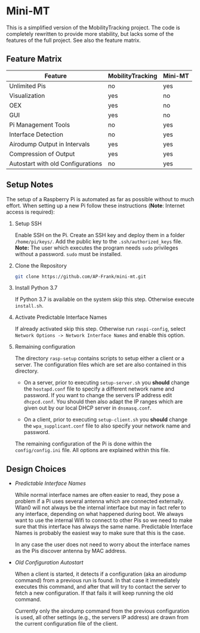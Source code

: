 # Mini-MT

This is a simplified version of the MobilityTracking project. The code is completely rewritten to provide more stability, but lacks some of the features of the full project. See also the feature matrix.

## Feature Matrix

| Feature                           | MobilityTracking | Mini-MT |
| --------------------------------- | ---------------- | ------- |
| Unlimited Pis                     | no               | yes     |
| Visualization                     | yes              | no      |
| OEX                               | yes              | no      |
| GUI                               | yes              | no      |
| Pi Management Tools               | no               | yes     |
| Interface Detection               | no               | yes     |
| Airodump Output in Intervals      | yes              | yes     |
| Compression of Output             | yes              | yes     |
| Autostart with old Configurations | no               | yes     |

## Setup Notes
The setup of a Raspberry Pi is automated as far as possible without to much effort. When setting up a new Pi follow these instructions (**Note**: Internet access is required):

1. Setup SSH
   
    Enable SSH on the Pi. Create an SSH key and deploy them in a folder ``/home/pi/keys/``. Add the public key to the ``.ssh/authorized_keys`` file. **Note:** The user which executes the program needs ``sudo`` privileges without a password. ``sudo`` must be installed.

2. Clone the Repository

    ````bash
    git clone https://github.com/AP-Frank/mini-mt.git
    ````

3. Install Python 3.7

    If Python 3.7 is available on the system skip this step. Otherwise execute ``install.sh``.

4. Activate Predictable Interface Names

    If already activated skip this step. Otherwise run ``raspi-config``, select ``Network Options -> Network Interface Names`` and enable this option.

5. Remaining configuration

    The directory ``rasp-setup`` contains scripts to setup either a client or a server. The configuration files which are set are also contained in this directory.

    - On a server, prior to executing ``setup-server.sh`` you **should** change the ``hostapd.conf`` file to specify a different network name and password. If you want to change the servers IP address edit ``dhcpcd.conf``. You should then also adapt the IP ranges which are given out by our local DHCP server in ``dnsmasq.conf``.

    - On a client, prior to executing ``setup-client.sh`` you **should** change the ``wpa_supplicant.conf`` file to also specify your network name and password.

    The remaining configuration of the Pi is done within the ``config/config.ini`` file. All options are explained within this file.



## Design Choices
- *Predictable Interface Names*
    
    While normal interface names are often easier to read, they pose a problem if a Pi uses several antenna which are connected externally. Wlan0 will not always be the internal interface but may in fact refer to any interface, depending on what happened during boot. We always want to use the internal Wifi to connect to other Pis so we need to make sure that this interface has always the same name. Predictable Interface Names is probably the easiest way to make sure that this is the case.

    In any case the user does not need to worry about the interface names as the Pis discover antenna by MAC address.

- *Old Configuration Autostart*

    When a client is started, it detects if a configuration (aka an airodump command) from a previous run is found. In that case it immediately executes this command, and after that will try to contact the server to fetch a new configuration. If that fails it will keep running the old command.

    Currently only the airodump command from the previous configuration is used, all other settings (e.g., the servers IP address) are drawn from the current configuration file of the client.


       